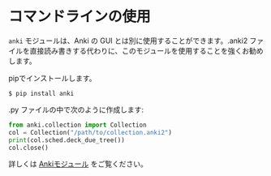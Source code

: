 # コマンドラインの使用

`anki` モジュールは、Anki の GUI とは別に使用することができます。.anki2 ファイルを直接読み書きする代わりに、このモジュールを使用することを強くお勧めします。

pipでインストールします。


```shell
$ pip install anki
```

.py ファイルの中で次のように作成します:

```python
from anki.collection import Collection
col = Collection("/path/to/collection.anki2")
print(col.sched.deck_due_tree())
col.close()
```

詳しくは [Ankiモジュール](./the-anki-module.md) をご覧ください。
